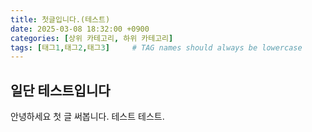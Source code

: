 ```yaml
---
title: 첫글입니다.(테스트)
date: 2025-03-08 18:32:00 +0900
categories: [상위 카테고리, 하위 카테고리]
tags: [태그1,태그2,태그3]     # TAG names should always be lowercase
---
```


## 일단 테스트입니다

안녕하세요 첫 글 써봅니다. 테스트 테스트.
